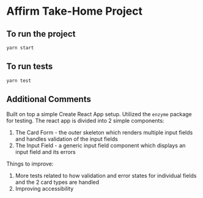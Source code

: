 # Affirm Take-Home Project

## To run the project

`yarn start`

## To run tests

`yarn test`

## Additional Comments

Built on top a simple Create React App setup. Utilized the `enzyme` package for testing.
The react app is divided into 2 simple components:

1. The Card Form - the outer skeleton which renders multiple input fields and handles validation of the input fields
2. The Input Field - a generic input field component which displays an input field and its errors

Things to improve:

1. More tests related to how validation and error states for individual fields and the 2 card types are handled
2. Improving accessibility

